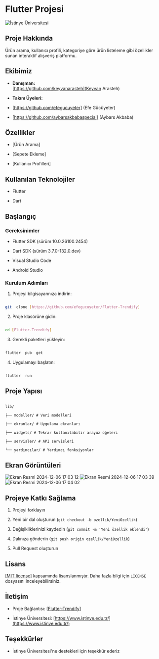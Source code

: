 

# Flutter Projesi

  

![İstinye Üniversitesi](https://www.unitededucation.com/linklogoch/istinye-university-logo.png)

  

## Proje Hakkında

Ürün arama, kullanıcı profili, kategoriye göre ürün listeleme gibi özellikler sunan interaktif alışveriş platformu.

  

## Ekibimiz

-  **Danışman:**  
[https://github.com/keyvanarasteh](Keyvan Arasteh)


-  **Takım Üyeleri:**

-  [https://github.com/efegucuyeter] (Efe Gücüyeter)
-  [https://github.com/aybarsakbabaspecial] (Aybars Akbaba)

  

## Özellikler

- [Ürün Arama]

- [Sepete Ekleme]

- [Kullanıcı Profilleri]

  

## Kullanılan Teknolojiler

- Flutter

- Dart



  

## Başlangıç

  

### Gereksinimler

- Flutter SDK (sürüm 10.0.26100.2454)

- Dart SDK (sürüm 3.7.0-132.0.dev)

- Visual Studio Code

- Android Studio

  

### Kurulum Adımları

1. Projeyi bilgisayarınıza indirin:

```bash

git  clone [https://github.com/efegucuyeter/Flutter-Trendify]

```

  

2. Proje klasörüne gidin:

```bash

cd [Flutter-Trendify]

```

  

3. Gerekli paketleri yükleyin:

```bash

flutter  pub  get

```

  

4. Uygulamayı başlatın:

```bash

flutter  run

```

  

## Proje Yapısı

```

lib/

├── modeller/ # Veri modelleri

├── ekranlar/ # Uygulama ekranları

├── widgets/ # Tekrar kullanılabilir arayüz öğeleri

├── servisler/ # API servisleri

└── yardımcılar/ # Yardımcı fonksiyonlar

```

  

## Ekran Görüntüleri


![Ekran Resmi 2024-12-06 17 03 12](https://github.com/user-attachments/assets/9ddf5709-2336-4f7d-bdea-24b837fae558)
![Ekran Resmi 2024-12-06 17 03 39](https://github.com/user-attachments/assets/e8be214f-5e59-4e85-b8e3-bc562ec2b6de)
![Ekran Resmi 2024-12-06 17 04 02](https://github.com/user-attachments/assets/7b9895a8-60c8-45b5-8077-e5c04583f5ec)

  

## Projeye Katkı Sağlama

1. Projeyi forklayın

2. Yeni bir dal oluşturun (`git checkout -b ozellik/YeniOzellik`)

3. Değişikliklerinizi kaydedin (`git commit -m 'Yeni özellik eklendi'`)

4. Dalınıza gönderin (`git push origin ozellik/YeniOzellik`)

5. Pull Request oluşturun

  

## Lisans

[[MIT license](https://github.com/efegucuyeter/Flutter-Trendify#MIT-1-ov-file)] kapsamında lisanslanmıştır. Daha fazla bilgi için `LICENSE` dosyasını inceleyebilirsiniz.

  

## İletişim

- Proje Bağlantısı: [[Flutter-Trendify](https://github.com/efegucuyeter/Flutter-Trendify)]

- İstinye Üniversitesi: [https://www.istinye.edu.tr/](https://www.istinye.edu.tr/)

  

## Teşekkürler

- İstinye Üniversitesi'ne destekleri için teşekkür ederiz



  
  

